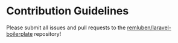 # Contribution Guidelines

Please submit all issues and pull requests to the [remluben/laravel-boilerplate](http://github.com/remluben/laravel-boilerplate) repository!